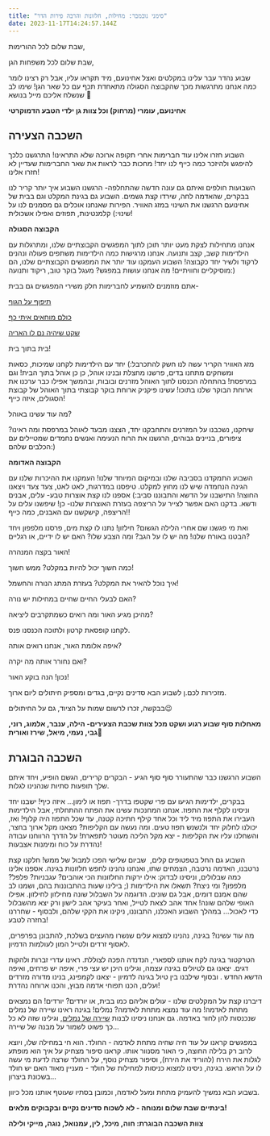 ```yaml
---
title: "סימני נובמבר: מחילות, חלזונות והרבה פירות הדר"
date: 2023-11-17T14:24:57.144Z
---
```

<!--StartFragment-->

שבת שלום לכל ההורימות,

שבת שלום לכל משפחות הגן,

שבוע נהדר עבר עלינו במקלטים ואצל אחינועם, מיד תקראו עליו, אבל רק רצינו לומר כמה אנחנו מתרגשות מכך שהקבוצה הסגולה מתאחדת תכף עם כל שאר הגן! שימו לב שנשלח אליכם מייל בנושא 🙂

**אחינועם, עומרי (מרחוק) וכל צוות גן ילדי הטבע הדמוקרטי**

## השכבה הצעירה

השבוע חזרו אלינו עוד חברימות אחרי תקופה ארוכה שלא התראינו! התרגשנו כלכך להיפגש ולהיזכר כמה כייף לנו יחד! מחכות כבר לראות את שאר החברימות שעדיין לא חזרו אלינו!

השבועות חולפים ואיתם גם עונה חדשה שהתחלפה- הרגשנו השבוע איך יותר קריר לנו בבקרים, שהאדמה לחה, שירדו קצת גשמים. השבוע גם בגינת המקלט וגם בבית של אחינועם הרגשנו את השינוי במזג האוויר. הפירות שאנחנו אוכלים גם מסמנים לנו על שינוי:) קלמנטינות, תפוזים ואפילו אשכולית!

**הקבוצה הסגולה**

אנחנו מתחילות לצקת מעט יותר תוכן לתוך המפגשים הקבוצתיים שלנו, ומתרגלות עם הילדימות קשב, קצב ותנועה. אנחנו מרגישות כמה הילדימות משתפים פעולה ונהנים לרקוד ולשיר יחד כקבוצה! השבוע העמקנו עוד יותר את המפגשים הקבוצתיים שלנו, הם מוסיקליים וחוויתיים! מה אנחנו עושות במפגש? מעגל בוקר טוב, ריקוד ותנועה:)

אתם מוזמנים להשמיע לחברימות חלק משירי המפגשים גם בבית-

[תיפוף על הגוף](https://www.google.com/url?sa=t&rct=j&q=&esrc=s&source=web&cd=&cad=rja&uact=8&ved=2ahUKEwj4gPapn8uCAxWhX_EDHVx1Dk8QwqsBegQICxAG&url=https%3A%2F%2Fwww.youtube.com%2Fwatch%3Fv%3DhocEh0TY2vw&usg=AOvVaw3t-ZESQ0nheMAIVNHROH87&opi=89978449)

[כולם מוחאים איתי כף](https://www.google.com/url?sa=t&rct=j&q=&esrc=s&source=web&cd=&cad=rja&uact=8&ved=2ahUKEwjLnve9n8uCAxUfVvEDHevwAkYQtwJ6BAgKEAI&url=https%3A%2F%2Fwww.youtube.com%2Fwatch%3Fv%3D5SlAjr9z21Q&usg=AOvVaw2MaxJ2GhiutJY9_2QPIHcq&opi=89978449)

[שקט שיהיה נם לו האריה](https://www.google.com/url?sa=t&rct=j&q=&esrc=s&source=web&cd=&cad=rja&uact=8&ved=2ahUKEwia0uXMn8uCAxXpSvEDHQEaDBkQtwJ6BAgJEAI&url=https%3A%2F%2Fwww.youtube.com%2Fwatch%3Fv%3DR81J666zXJ8&usg=AOvVaw1m9ckThuyWknNukC08LY-e&opi=89978449)

בית בתוך בית!

מזג האוויר הקריר עשה לנו חשק להתכרבל:) יחד עם הילדימות לקחנו שמיכות, כסאות ומשחקים מתחנו בדים, פרשנו מחצלת ובנינו אוהל, כן כן אוהל בתוך הבית! וגם במרפסת! בהתחלה הכנסנו לתוך האוהל מזרנים ובובות, ובהמשך אפילו כבר ערכנו את ארוחת הבוקר שלנו בתוכו! עשינו פיקניק ארוחת בוקר קבוצתי בתוך האוהל של קבוצת הסגולים, איזה כייף!

מה עוד עשינו באוהל?

שיחקנו, נשכבנו על המזרנים והתחבקנו יחד, הצצנו מבעד לאוהל במרפסת ומה ראינו? ציפורים, בניינים גבוהים, הרגשנו את הרוח הנעימה ואנשים נחמדים שמטיילים עם הכלבים שלהם:)

**הקבוצה האדומה**

השבוע התמקדנו בסביבה שלנו ובמיקום המיוחד שלנו! העמקנו את ההיכרות שלנו עם הגינה הנחמדה שיש לנו מחוץ למקלט. טיפסנו במדרגות, לאט לאט, צעד צעד ויצאנו החוצה! התישבנו על הדשא והתבוננו סביב:) אספנו לנו קצת אוצרות טבע- עלים, אבנים ודשא. בדקנו האם אפשר לצייר על הריצפה בעזרת האוצרות שלנו- כן! שיפשנו עלים על הריצפה, קישקשנו עם האבנים, כמה כייף!!

ואת מי פגשנו שם אחרי הלילה הגשום? חילזון! נתנו לו קצת מים, פרסנו מלפפון ויחד הבטנו באורח שלנו! מה יש לו על הגב? ומה הצבע שלו? האם יש לו ידיים, או רגליים?

האור בקצה המנהרה!

כמה חשוך יכול להיות במקלט? ממש חשוך!

איך נוכל להאיר את המקלט? בעזרת המתג הנורה והחשמל!

האם לבעלי החיים שחיים במחילות יש נורה?

מהיכן מגיע האור ומה רואים כשמתקרבים ליציאה?

לקחנו קופסאת קרטון ולתוכה הכנסנו פנס.

איפה אלומת האור, אנחנו רואים אותה?

ואם נחורר אותה מה יקרה?

נכון! הנה בוקע האור!

מזכירות לכם.ן לשבוע הבא סדינים נקיים, בגדים ומספיק חיתולים ליום ארוך.

בבקשה, זכרו לרשום שמות על הציוד, גם על החיתולים😉

**מאחלות סוף שבוע רגוע ושקט מכל צוות שכבת הצעירים- הילה, ענבר, אלמוג, רוני, גבי, נעמי, מיאל, שירז ואורית🌈**



## השכבה הבוגרת

השבוע הרגשנו כבר שהתעורר סוף סוף הגיע - הבקרים קרירים, הגשם הופיע, ויחד איתם שלך תופעות סתיות שנהנינו לגלות.

בבקרים, ילדימות הגיעו עם פרי שקטפו בדרך- תפוז או לימון… איזה כיף! ישבנו יחד וניסינו לקלף את התפוז. אנחנו המחנכות עשינו את הפתח ההתחלתי, אבל הילדימות העבירו את התפוז מיד ליד וכל אחד קילף חתיכה קטנה, עד שכל התפוז היה קלוף! ואז, יכולנו לחלוק יחד ולנשנש תפוז טעים. ומה נעשה עם הקליפות? מצאנו מקל ארוך בחצר, והשחלנו עליו את הקליפות - יצא מקל הליכה מעוטר לתפארת! על הדרך הרווחנו עבודה נהדרת על כוח ומימנות אצבעות!

השבוע גם החל בטפטופים קלים,  שביום שלישי הפכו למבול של ממש! חלקנו קצת נרטבנו, האדמה נרטבה, הצמחים שתו, ואנחנו נהנינו לחפש חלזונות בגינה. אספנו אלינו כמה שבלולים, וניסינו לבדוק: אילו ירקות החלזונות הכי אוהבים? עגבניות? פלפל? מלפפון? ומי ניצח? תשאלו את הילדימות (; בילינו שעות בהתבוננות בהם, ושמנו לב שהם אמנם דומים, אבל גם שונים. הדוגמה על השבלול שונה מחילזון לחילזון. אפילו האופי שלהם שונה! אחד אהב לצאת לטייל, ואחר בעיקר אהב לישון ורק יצא מהשבלול כדי לאכול… במהלך השבוע האכלנו, התבוננו, ניקינו את הקקי שלהם, ולבסוף - שחררנו בחזרה לטבע!

מה עוד עשינו? בגינה, נהנינו למצוא עלים שנשרו מהעצים בשלכת, להתבונן בפרפרים, לאסוף זרדים ולטייל המון לעולמות הדמיון.

הטרקטור בגינה לקח אותנו לספארי, הנדנדה הפכה לצוללת. ראינו עדרי זברות ולהקות דגים. יצאנו גם לטיולים בגינה עצמה, וגילינו היכן יש עצי פרי, איפה יש פרחים, ואיפה הדשא החדש . ובסוף שילבנו בין טיול בגינה לדמיון - יצאנו לקמפינג, בנינו מדורה מזרדים ועלים, הכנו תפוחי אדמה מבוץ, והכנו ארוחה נהדרת!

דיברנו קצת על המקלטים שלנו - עולים אליהם כמו בבית, או יורדים? יורדים! הם נמצאים מתחת לאדמה! מה עוד נמצא מתחת לאדמה? נמלים! בגינה ראינו שיירה של נמלים שנכנסות להן לחור באדמה. גם אנחנו ניסינו לבנות [שיירה של נמלים](https://www.youtube.com/watch?v=Uu1f83tN6tw), וגילינו שזה לא כל כך פשוט לשמור על מבנה של שיירה…

במפגשים קראנו על עוד חיה שחיה מתחת לאדמה - החולד. הוא חי במחילה שלו, ויוצא לרוב רק בלילה החוצה, כי האור מסנוור אותו. קראנו סיפור מצחיק על איך הוא מופתע לגלות את הירח (להוריד את הירח), וסיפור מצחיק נוסף, על החולד שרצה לדעת מי עשה לו על הראש. בגינה, ניסינו למצוא כניסות למחילות של חולד - מעניין מאוד האם יש חולד בשכונת ביצרון...

בשבוע הבא נמשיך להעמיק מתחת ומעל לאדמה, וכמובן בסתיו שעוטף אותנו מכל כיוון.

**בינתיים שבת שלום ומנוחה - לא לשכוח סדינים נקיים ובקבוקים מלאים!**

**צוות השכבה הבוגרת: חוה, מיכל, לין, עמנואל, נוגה, מייקי ולילה**